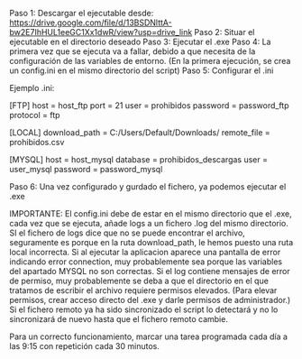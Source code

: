 Paso 1: Descargar el ejecutable desde:  https://drive.google.com/file/d/13BSDNlttA-bw2E7IhHUL1eeGC1Xx1dwR/view?usp=drive_link
Paso 2: Situar el ejecutable en el directorio deseado
Paso 3: Ejecutar el .exe
Paso 4: La primera vez que se ejecuta va a fallar, debido a que necesita de la configuración de las variables de entorno. (En la primera ejecución, se crea un config.ini en el mismo directorio del script)
Paso 5: Configurar el .ini

Ejemplo .ini:


[FTP]
host = host_ftp
port = 21
user = prohibidos
password = password_ftp
protocol = ftp

[LOCAL]
download_path = C:/Users/Default/Downloads/
remote_file = prohibidos.csv

[MYSQL]
host = host_mysql
database = prohibidos_descargas
user = user_mysql
password = password_mysql


Paso 6: Una vez configurado y gurdado el fichero, ya podemos ejecutar el .exe

IMPORTANTE: El config.ini debe de estar en el mismo directorio que el .exe, cada vez que se ejecuta, añade logs a un fichero .log del mismo directorio. 
SI el fichero de logs dice que no se puede encontrar el archivo, seguramente es porque en la ruta download_path, le hemos puesto una ruta local incorrecta. 
Si al ejecutar la aplicacion aparece una pantalla de error indicando error connection, muy probablemente sea porque las variables del apartado MYSQL no son correctas.
Si el log contiene mensajes de error de permiso, muy probablemente se deba a que el directorio en el que tratamos de escribir el archivo requiere permisos elevados. (Para elevar permisos, crear acceso directo del .exe y darle permisos de administrador.)
Si el fichero remoto ya ha sido sincronizado el script lo detectará y no lo sincronizará de nuevo hasta que el fichero remoto cambie.

Para un correcto funcionamiento, marcar una tarea programada cada día a las 9:15 con repetición cada 30 minutos. 

